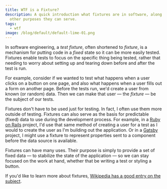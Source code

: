 ```yaml
---
title: WTF is a Fixture?
description: A quick introduction what fixtures are in software, along with
  other purposes they can serve.
tags:
  - wtf
image: /blog/default/default-lime-01.png
---
```


In software engineering, a _test fixture_, often shortened to _fixture_, is a mechanism for putting code in a _fixed_ state so it can be more easily tested. Fixtures enable tests to focus on the specific thing being tested, rather that needing to worry about setting up and tearing down before and after the test is run.

For example, consider if we wanted to test what happens when a user clicks on a button on one page, and also what happens when a user fills out a form on another page. Before the tests run, we'd create a user from known (or random) data. Then we can make that user — the _fixture_ — be the subject of our tests.

Fixtures don't have to be used just for testing. In fact, I often use them more outside of testing. Fixtures can also serve as the basis for predictable (fixed) data to use during the development process. For example, in a [Ruby on Rails](https://rubyonrails.org/) project, I'd use that same method of creating a user for a test as I would to create the user as I'm building out the application. Or in a [Gatsby](https://www.gatsbyjs.org/) project, I might use a fixture to represent properties sent to a component before the data source is available.

Fixtures can have many uses. Their purpose is simply to provide a set of fixed data — to stabilize the state of the application — so we can stay focused on the work at hand, whether that be writing a test or styling a button.

If you'd like to learn more about fixtures, [Wikipedia has a good entry on the subject](https://en.wikipedia.org/wiki/Test_fixture).
